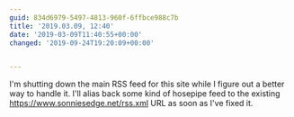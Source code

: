 ```yaml
---
guid: 834d6979-5497-4813-960f-6ffbce988c7b
title: '2019.03.09, 12:40'
date: '2019-03-09T11:40:55+00:00'
changed: '2019-09-24T19:20:09+00:00'


---
```


I'm shutting down the main RSS feed for this site while I figure out a better way to handle it. I'll alias back some kind of hosepipe feed to the existing https://www.sonniesedge.net/rss.xml URL as soon as I've fixed it.
